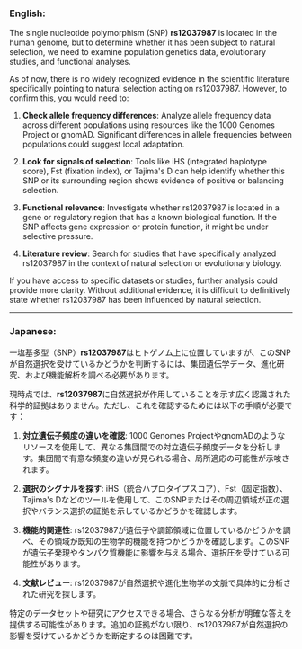 ### English:
The single nucleotide polymorphism (SNP) **rs12037987** is located in the human genome, but to determine whether it has been subject to natural selection, we need to examine population genetics data, evolutionary studies, and functional analyses. 

As of now, there is no widely recognized evidence in the scientific literature specifically pointing to natural selection acting on rs12037987. However, to confirm this, you would need to:

1. **Check allele frequency differences**: Analyze allele frequency data across different populations using resources like the 1000 Genomes Project or gnomAD. Significant differences in allele frequencies between populations could suggest local adaptation.
   
2. **Look for signals of selection**: Tools like iHS (integrated haplotype score), Fst (fixation index), or Tajima's D can help identify whether this SNP or its surrounding region shows evidence of positive or balancing selection.

3. **Functional relevance**: Investigate whether rs12037987 is located in a gene or regulatory region that has a known biological function. If the SNP affects gene expression or protein function, it might be under selective pressure.

4. **Literature review**: Search for studies that have specifically analyzed rs12037987 in the context of natural selection or evolutionary biology.

If you have access to specific datasets or studies, further analysis could provide more clarity. Without additional evidence, it is difficult to definitively state whether rs12037987 has been influenced by natural selection.

---

### Japanese:
一塩基多型（SNP）**rs12037987**はヒトゲノム上に位置していますが、このSNPが自然選択を受けているかどうかを判断するには、集団遺伝学データ、進化研究、および機能解析を調べる必要があります。

現時点では、**rs12037987**に自然選択が作用していることを示す広く認識された科学的証拠はありません。ただし、これを確認するためには以下の手順が必要です：

1. **対立遺伝子頻度の違いを確認**: 1000 Genomes ProjectやgnomADのようなリソースを使用して、異なる集団間での対立遺伝子頻度データを分析します。集団間で有意な頻度の違いが見られる場合、局所適応の可能性が示唆されます。

2. **選択のシグナルを探す**: iHS（統合ハプロタイプスコア）、Fst（固定指数）、Tajima's Dなどのツールを使用して、このSNPまたはその周辺領域が正の選択やバランス選択の証拠を示しているかどうかを確認します。

3. **機能的関連性**: rs12037987が遺伝子や調節領域に位置しているかどうかを調べ、その領域が既知の生物学的機能を持つかどうかを確認します。このSNPが遺伝子発現やタンパク質機能に影響を与える場合、選択圧を受けている可能性があります。

4. **文献レビュー**: rs12037987が自然選択や進化生物学の文脈で具体的に分析された研究を探します。

特定のデータセットや研究にアクセスできる場合、さらなる分析が明確な答えを提供する可能性があります。追加の証拠がない限り、rs12037987が自然選択の影響を受けているかどうかを断定するのは困難です。